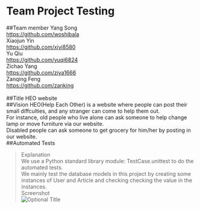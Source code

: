 # Team Project Testing
##Team member
Yang Song          <br/><https://github.com/woshibala><br/>
Xiaojun Yin        <br/><https://github.com/xiyi8580><br/>
Yu Qiu             <br/><https://github.com/yuqi6824><br/>
Zichao Yang        <br/><https://github.com/ziya1666><br/>
Zanqing Feng       <br/><https://github.com/zanking><br/><br/>
##Title
HEO website
<br/>
##Vision
HEO(Help Each Other) is a website where people can post their small diffculties, and any stranger can come to help them out.<br/>
For instance, old people who live alone can ask someone to help change lamp or move furniture via our website.<br/>
Disabled people can ask someone to get grocery for him/her by posting in our website.<br/>
##Automated Tests
>Explanation<br/>
We use a Python standard library module: TestCase.unittest to do the automated tests.<br/>
We mainly test the database models in this project by creating some instances of User and Article and checking checking the value in the instances.<br/>
>Screenshot<br/>
![](team-project-for-csci3308/test1.png?raw=true "Optional Title")


